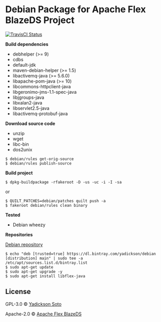 # Debian Package for Apache Flex BlazeDS Project

[![TravisCI Status][travis-image]][travis-url]

**Build dependencies**

- debhelper (>= 9)
- cdbs
- default-jdk
- maven-debian-helper (>= 1.5)
- libactivemq-java (>= 5.6.0)
- libapache-pom-java (>= 10)
- libcommons-httpclient-java
- libgeronimo-jms-1.1-spec-java
- libjgroups-java
- libxalan2-java
- libservlet2.5-java
- libactivemq-protobuf-java

**Download source code**

- unzip
- wget
- libc-bin
- dos2unix 

```
$ debian/rules get-orig-source
$ debian/rules publish-source
```

**Build project**

```
$ dpkg-buildpackage -rfakeroot -D -us -uc -i -I -sa
```
or
```
$ QUILT_PATCHES=debian/patches quilt push -a
$ fakeroot debian/rules clean binary
```

**Tested**

- Debian wheezy

**Repositories**

[Debian repository](https://bintray.com/yadickson/debian)

```
$ echo "deb [trusted=true] https://dl.bintray.com/yadickson/debian [distribution] main" | sudo tee -a /etc/apt/sources.list.d/bintray.list
$ sudo apt-get update
$ sudo apt-get upgrade -y
$ sudo apt-get install libflex-java
```

## License

GPL-3.0 © [Yadickson Soto](https://github.com/yadickson)

Apache-2.0 © [Apache Flex BlazeDS](http://flex.apache.org/)

[travis-image]: https://api.travis-ci.org/yadickson/flex-debs.svg?branch=wheezy
[travis-url]: https://travis-ci.org/yadickson/flex-debs

